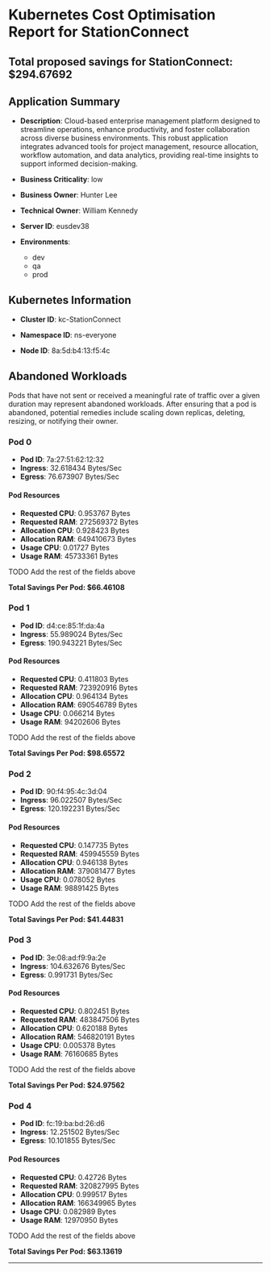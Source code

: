 # Kubernetes Cost Optimisation Report for StationConnect

## Total proposed savings for StationConnect: $294.67692

## Application Summary

- **Description**: Cloud-based enterprise management platform designed to streamline operations, enhance productivity, and foster collaboration across diverse business environments. This robust application integrates advanced tools for project management, resource allocation, workflow automation, and data analytics, providing real-time insights to support informed decision-making.

- **Business Criticality**: low

- **Business Owner**: Hunter Lee

- **Technical Owner**: William Kennedy

- **Server ID**: eusdev38

- **Environments**: 
	 - dev
	- qa
	- prod

## Kubernetes Information
- **Cluster ID**: kc-StationConnect

- **Namespace ID**: ns-everyone

- **Node ID**: 8a:5d:b4:13:f5:4c

## Abandoned Workloads
Pods that have not sent or received a meaningful rate of traffic over a given duration may represent abandoned workloads. After ensuring that a pod is abandoned, potential remedies include scaling down replicas, deleting, resizing, or notifying their owner.

### Pod 0
- **Pod ID**: 7a:27:51:62:12:32
- **Ingress**: 32.618434 Bytes/Sec
- **Egress**: 76.673907 Bytes/Sec
#### Pod Resources
- **Requested CPU**: 0.953767 Bytes
- **Requested RAM**: 272569372 Bytes
- **Allocation CPU**: 0.928423 Bytes
- **Allocation RAM**: 649410673 Bytes
- **Usage CPU**: 0.01727 Bytes
- **Usage RAM**: 45733361 Bytes




 TODO Add the rest of the fields above


**Total Savings Per Pod: $66.46108**

### Pod 1
- **Pod ID**: d4:ce:85:1f:da:4a
- **Ingress**: 55.989024 Bytes/Sec
- **Egress**: 190.943221 Bytes/Sec
#### Pod Resources
- **Requested CPU**: 0.411803 Bytes
- **Requested RAM**: 723920916 Bytes
- **Allocation CPU**: 0.964134 Bytes
- **Allocation RAM**: 690546789 Bytes
- **Usage CPU**: 0.066214 Bytes
- **Usage RAM**: 94202606 Bytes




 TODO Add the rest of the fields above


**Total Savings Per Pod: $98.65572**

### Pod 2
- **Pod ID**: 90:f4:95:4c:3d:04
- **Ingress**: 96.022507 Bytes/Sec
- **Egress**: 120.192231 Bytes/Sec
#### Pod Resources
- **Requested CPU**: 0.147735 Bytes
- **Requested RAM**: 459945559 Bytes
- **Allocation CPU**: 0.946138 Bytes
- **Allocation RAM**: 379081477 Bytes
- **Usage CPU**: 0.078052 Bytes
- **Usage RAM**: 98891425 Bytes




 TODO Add the rest of the fields above


**Total Savings Per Pod: $41.44831**

### Pod 3
- **Pod ID**: 3e:08:ad:f9:9a:2e
- **Ingress**: 104.632676 Bytes/Sec
- **Egress**: 0.991731 Bytes/Sec
#### Pod Resources
- **Requested CPU**: 0.802451 Bytes
- **Requested RAM**: 483847506 Bytes
- **Allocation CPU**: 0.620188 Bytes
- **Allocation RAM**: 546820191 Bytes
- **Usage CPU**: 0.005378 Bytes
- **Usage RAM**: 76160685 Bytes




 TODO Add the rest of the fields above


**Total Savings Per Pod: $24.97562**

### Pod 4
- **Pod ID**: fc:19:ba:bd:26:d6
- **Ingress**: 12.251502 Bytes/Sec
- **Egress**: 10.101855 Bytes/Sec
#### Pod Resources
- **Requested CPU**: 0.42726 Bytes
- **Requested RAM**: 320827995 Bytes
- **Allocation CPU**: 0.999517 Bytes
- **Allocation RAM**: 166349965 Bytes
- **Usage CPU**: 0.082989 Bytes
- **Usage RAM**: 12970950 Bytes




 TODO Add the rest of the fields above


**Total Savings Per Pod: $63.13619**


---
